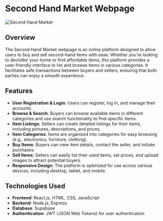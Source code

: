 # Second Hand Market Webpage

![Second Hand Market](https://encrypted-tbn0.gstatic.com/images?q=tbn:ANd9GcQNajEGPrRVTkhMEzO_BcemnZoyL4PQ0DYKsg&s)

## Overview
The Second Hand Market webpage is an online platform designed to allow users to buy and sell second-hand items with ease. Whether you're looking to declutter your home or find affordable items, this platform provides a user-friendly interface to list and browse items in various categories. It facilitates safe transactions between buyers and sellers, ensuring that both parties can enjoy a smooth experience.

## Features

- **User Registration & Login**: Users can register, log in, and manage their accounts.
- **Browse & Search**: Buyers can browse available items in different categories and use search functionality to find specific items.
- **Item Listings**: Sellers can create detailed listings for their items, including pictures, descriptions, and prices.
- **Item Categories**: Items are organized into categories for easy browsing (e.g., electronics, furniture, clothing).
- **Buy Items**: Buyers can view item details, contact the seller, and initiate purchases.
- **Sell Items**: Sellers can easily list their used items, set prices, and upload images to attract potential buyers.
- **Responsive Design**: The platform is optimized for use across various devices, including desktop, tablet, and mobile.

## Technologies Used

- **Frontend**: React.js, HTML, CSS, JavaScript
- **Backend**: Node.js, Express
- **Database**: Supabase
- **Authentication**: JWT (JSON Web Tokens) for user authentication

